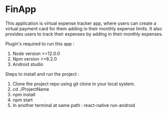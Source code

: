 # FinApp

This application is virtual expense tracker app, where users can create a virtual payment card for them adding in their monthly expense limits. It also provides users to track their expenses by adding in their monthly expenses.

Plugin's required to run this app :

1. Node version >=12.0.0
2. Npm version >=6.2.0
3. Android studio

Steps to install and run the project :

1. Clone the project repo using git clone in your local system.
2. cd ./ProjectName
3. npm install
4. npm start
5. In another terminal at same path : react-native run-android

